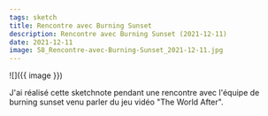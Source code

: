 ```yaml
---
tags: sketch
title: Rencontre avec Burning Sunset
description: Rencontre avec Burning Sunset (2021-12-11)
date: 2021-12-11
image: 58_Rencontre-avec-Burning-Sunset_2021-12-11.jpg
---
```


![]({{ image }}) 


<p>
    J'ai réalisé cette sketchnote pendant une rencontre avec l'équipe de burning sunset venu parler du jeu vidéo "The World After".
</p>
